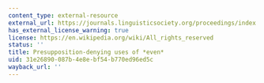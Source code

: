 ```yaml
---
content_type: external-resource
external_url: https://journals.linguisticsociety.org/proceedings/index.php/SALT/article/view/28.161/4040
has_external_license_warning: true
license: https://en.wikipedia.org/wiki/All_rights_reserved
status: ''
title: Presupposition-denying uses of *even*
uid: 31e26890-087b-4e8e-bf54-b770ed96ed5c
wayback_url: ''
---
```

